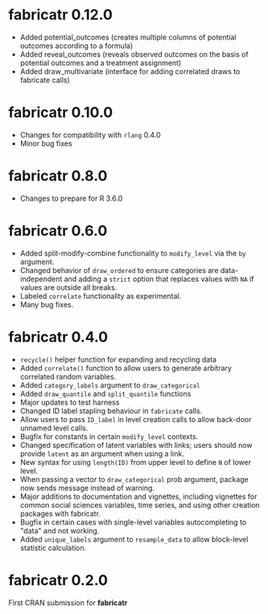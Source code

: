 # **fabricatr** 0.12.0

- Added potential_outcomes (creates multiple columns of potential outcomes according to a formula)
- Added reveal_outcomes (reveals observed outcomes on the basis of potential outcomes and a treatment assignment)
- Added draw_multivariate (interface for adding correlated draws to fabricate calls)

# **fabricatr** 0.10.0

- Changes for compatibility with `rlang` 0.4.0
- Minor bug fixes

# **fabricatr** 0.8.0

- Changes to prepare for R 3.6.0

# **fabricatr** 0.6.0

- Added split-modify-combine functionality to `modify_level` via the `by` argument.
- Changed behavior of `draw_ordered` to ensure categories are data-independent and adding a `strict` option that replaces values with `NA` if values are outside all breaks.
- Labeled `correlate` functionality as experimental.
- Many bug fixes.

# **fabricatr** 0.4.0

- `recycle()` helper function for expanding and recycling data
- Added `correlate()` function to allow users to generate arbitrary correlated random variables.
- Added `category_labels` argument to `draw_categorical`
- Added `draw_quantile` and `split_quantile` functions
- Major updates to test harness
- Changed ID label stapling behaviour in `fabricate` calls.
- Allow users to pass `ID_label` in level creation calls to allow back-door unnamed level calls.
- Bugfix for constants in certain `modify_level` contexts.
- Changed specification of latent variables with links; users should now provide `latent` as an argument when using a link.
- New syntax for using `length(ID)` from upper level to define `N` of lower level.
- When passing a vector to `draw_categorical` prob argument, package now sends message instead of warning.
- Major additions to documentation and vignettes, including vignettes for common social sciences variables, time series, and using other creation packages with fabricatr.
- Bugfix in certain cases with single-level variables autocompleting to "data" and not working.
- Added `unique_labels` argument to `resample_data` to allow block-level statistic calculation.

# **fabricatr** 0.2.0 

First CRAN submission for **fabricatr**
